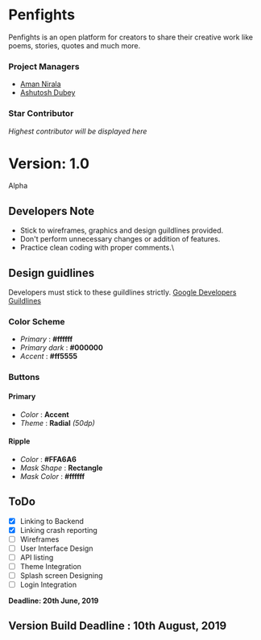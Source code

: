 # Penfights
Penfights is an open platform for creators to share their creative work like poems, stories, quotes and much more.

### Project Managers
- [Aman Nirala](https://www.github.com/amannirala13)
- [Ashutosh Dubey](https://www.github.com/idkashutosh)

### Star Contributor
_Highest contributor will be displayed here_


# Version: __1.0__
Alpha

## Developers Note
- Stick to wireframes, graphics and design guildlines provided. 
- Don't perform unnecessary changes or addition of features. 
- Practice clean coding with proper comments.\

## Design guidlines
Developers must stick to these guildlines strictly. [Google Developers Guildlines](https://material.io/develop/android/) 
### Color Scheme
- _Primary_ : __#ffffff__
- _Primary dark_ : __#000000__
- _Accent_ : __#ff5555__
### Buttons
#### Primary
- _Color_ : __Accent__
- _Theme_ : __Radial__ _(50dp)_
#### Ripple
- _Color_ : __#FFA6A6__
- _Mask Shape_ : __Rectangle__
- _Mask Color_ : __#ffffff__

## ToDo
- [x] Linking to Backend
- [x] Linking crash reporting
- [ ] Wireframes
- [ ] User Interface Design
- [ ] API listing
- [ ] Theme Integration
- [ ] Splash screen Designing
- [ ] Login Integration

__Deadline: 20th June, 2019__

## Version Build Deadline : 10th August, 2019
